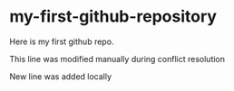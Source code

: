 # my-first-github-repository
Here is my first github repo.

This line was modified manually during conflict resolution

New line was added locally